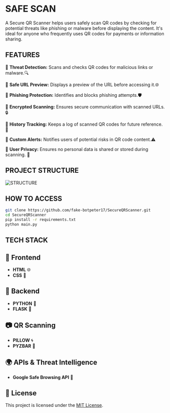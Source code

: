 # SAFE SCAN
A Secure QR Scanner helps users safely scan QR codes by checking for potential threats like phishing or malware before displaying the content. It's ideal for anyone who frequently uses QR codes for payments or information sharing.

## FEATURES
 🔷 __Threat Detection:__ Scans and checks QR codes for malicious links or malware.🔍

 🔷 __Safe URL Preview:__ Displays a preview of the URL before accessing it.🌐

 🔷 __Phishing Protection:__ Identifies and blocks phishing attempts.🛡️

 🔷 __Encrypted Scanning:__ Ensures secure communication with scanned URLs. 🔒

 🔷 __History Tracking:__ Keeps a log of scanned QR codes for future reference. 📜

 🔷 __Custom Alerts:__ Notifies users of potential risks in QR code content.⚠️

 🔷 __User Privacy:__ Ensures no personal data is shared or stored during scanning. 🔐

 ## PROJECT STRUCTURE
 
![ STRUCTURE](https://github.com/user-attachments/assets/9cce7b37-cdda-4e3f-a054-ef52f51d2a24)


 ## HOW TO ACCESS
```bash
git clone https://github.com/fake-botpeter17/SecureQRScanner.git
cd SecureQRScanner
pip install -r requirements.txt
python main.py
```

## TECH STACK
## 🚀 Frontend
- **HTML** 🌐
- **CSS** 🎨

## 🔧 Backend
- **PYTHON** 🐍
- **FLASK** 🧪

## 📷 QR Scanning
- **PILLOW** 🌀
- **PYZBAR** 📡

## 🌍 APIs & Threat Intelligence
- **Google Safe Browsing API** 🚨

## 📄 License

This project is licensed under the [MIT License](LICENSE).
